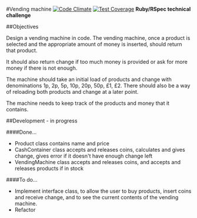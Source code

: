 #Vending machine [![Code Climate](https://codeclimate.com/github/Bayonnaise/vending-machine/badges/gpa.svg)](https://codeclimate.com/github/Bayonnaise/vending-machine) [![Test Coverage](https://codeclimate.com/github/Bayonnaise/vending-machine/badges/coverage.svg)](https://codeclimate.com/github/Bayonnaise/vending-machine)
**Ruby/RSpec technical challenge**

##Objectives

Design a vending machine in code. The vending machine, once a product is selected and the appropriate amount of money is inserted, should return that product.

It should also return change if too much money is provided or ask for more money if there is not enough.

The machine should take an initial load of products and change with denominations 1p, 2p, 5p, 10p, 20p, 50p, £1, £2. There should also be a way of reloading both products and change at a later point.

The machine needs to keep track of the products and money that it contains.

##Development - in progress

####Done...

- Product class contains name and price
- CashContainer class accepts and releases coins, calculates and gives change, gives error if it doesn't have enough change left
- VendingMachine class accepts and releases coins, and accepts and releases products if in stock

####To do...

- Implement interface class, to allow the user to buy products, insert coins and receive change, and to see the current contents of the vending machine.
- Refactor